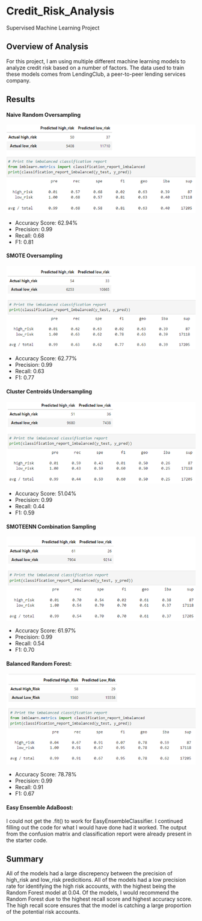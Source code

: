 # Credit_Risk_Analysis
Supervised Machine Learning Project


## Overview of Analysis
For this project, I am using multiple different machine learning models to analyze credit risk based on a number of factors. The data used to train these models comes from LendingClub, a peer-to-peer lending services company.

## Results 

#### Naive Random Oversampling
![N_R_O](https://raw.githubusercontent.com/mdwilliams11/Credit_Risk_Analysis/main/N_R_O.png)
* Accuracy Score: 62.94%
* Precision: 0.99
* Recall: 0.68
* F1: 0.81



#### SMOTE Oversampling
![smote](https://raw.githubusercontent.com/mdwilliams11/Credit_Risk_Analysis/main/smote.png)
* Accuracy Score: 62.77%
* Precision: 0.99
* Recall: 0.63
* F1: 0.77


#### Cluster Centroids Undersampling
![undersampling](https://raw.githubusercontent.com/mdwilliams11/Credit_Risk_Analysis/main/undersampling.png)
* Accuracy Score: 51.04%
* Precision: 0.99
* Recall: 0.44
* F1: 0.59


#### SMOTEENN Combination Sampling
![combo_sampling](https://raw.githubusercontent.com/mdwilliams11/Credit_Risk_Analysis/main/combo_sampling.png)
* Accuracy Score: 61.97%
* Precision: 0.99
* Recall: 0.54
* F1: 0.70


#### Balanced Random Forest: 
![B_R_F](https://raw.githubusercontent.com/mdwilliams11/Credit_Risk_Analysis/main/B_R_F.png)
* Accuracy Score: 78.78%
* Precision: 0.99
* Recall: 0.91
* F1: 0.67


#### Easy Ensemble AdaBoost:
I could not get the .fit() to work for EasyEnsembleClassifier. I continued filling out the code for what I would have done had it worked. The output from the confusion matrix and classification report were already present in the starter code.



## Summary 
All of the models had a large discrepency between the precision of high_risk and low_risk predicitions.  All of the models had a low precision rate for identifying the high risk accounts, with the highest being the Random Forest model at 0.04.
Of the models, I would recommend the Random Forest due to the highest recall score and highest accuracy score. The high recall score ensures that the model is catching a large proportion of the potential risk accounts. 
